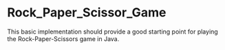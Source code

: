 # Rock_Paper_Scissor_Game
This basic implementation should provide a good starting point for playing the Rock-Paper-Scissors game in Java.
